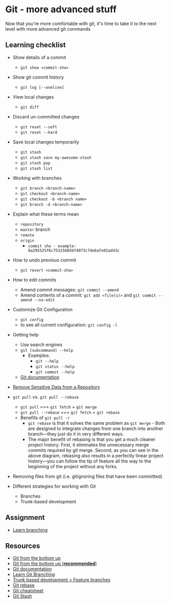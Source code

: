 # Git - more advanced stuff

Now that you're more comfortable with git, it's time to take it to the next level with more advanced git commands

## Learning checklist

- Show details of a commit
  - `git show <commit-sha>`

- Show git commit history
  - `git log [--oneline]`

- View local changes
  - `git diff`

- Discard un-committed changes
  - `git reset --soft`
  - `git reset --hard`

- Save local changes temporarily
	- `git stash`
	- `git stash save my-awesome-stash` 
	- `git stash pop`
	- `git stash list`

- Working with branches
	- `git branch <branch-name>`
	- `git checkout <branch-name>`
	- `git checkout -b <branch name>`
	- `git branch -d <branch-name>`

- Explain what these terms mean
  - `repository`
  - `master` branch
  - `remote`
  - `origin`
	- `commit sha - example: 8a295525f6c75325605bf4073c74e6afe02ad43c`

- How to undo previous commit
  - `git revert <commit-sha>`

- How to edit commits
	- Amend commit messages: `git commit --amend`
	-	Amend contents of a commit: `git add <file(s)>` and  `git commit --amend --no-edit`

- Customize Git Configuration
  - `git config`
  - to see all current configuration: `git config -l`

- Getting help
  - Use search engines
  - `git [subcommand] --help`
    - Examples:
      - `git --help`
      - `git status --help`
      - `git commit --help`
  - [Git documentation](https://git-scm.com/doc)

- [Remove Sensitive Data from a Repository](https://help.github.com/articles/removing-sensitive-data-from-a-repository/)

- `git pull` vs. `git pull --rebase`
	- `git pull` === `git fetch` + `git merge`
	- `git pull --rebase` === `git fetch` + `git rebase`
  - Benefits of `git pull -r`
	  - `git rebase` is that it solves the same problem as `git merge` - Both are designed to integrate changes from one branch into another branch—they just do it in very different ways.
	  - The major benefit of rebasing is that you get a much cleaner project history. First, it eliminates the unnecessary merge commits required by git merge. Second, as you can see in the above diagram, rebasing also results in a perfectly linear project history—you can follow the tip of feature all the way to the beginning of the project without any forks. 

- Removing files from git (i.e. gitignoring files that have been committed)

- Different strategies for working with Git
  - Branches
  - Trunk-based development

## Assignment

- [Learn branching](https://learngitbranching.js.org/?demo)

## Resources

- [Git from the bottom up](https://jwiegley.github.io/git-from-the-bottom-up/)
- [Git from the bottom up (**recommended**)](http://ftp.newartisans.com/pub/git.from.bottom.up.pdf)
- [Git documentation](https://git-scm.com/docs)
- [Learn Git Branching](https://github.com/pcottle/learnGitBranching)
- [Trunk based development > Feature branches](https://martinfowler.com/bliki/FeatureBranch.html)
- [Git rebase](https://www.atlassian.com/git/tutorials/rewriting-history/git-rebase)
- [Git cheatsheet](https://services.github.com/on-demand/downloads/github-git-cheat-sheet.pdf)
- [Git Stash](https://www.atlassian.com/git/tutorials/git-stash)
